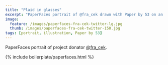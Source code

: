 ```yaml
---
title: "Plaid in glasses"
excerpt: "PaperFaces portrait of @fra_cek drawn with Paper by 53 on an iPad."
image: 
  feature: /images/paperfaces-fra-cek-twitter-lg.jpg
  thumb: /images/paperfaces-fra-cek-twitter-150.jpg
tags: [portrait, illustration, Paper by 53]
---
```


PaperFaces portrait of project donator [@fra_cek](http://twitter.com/fra_cek).

{% include boilerplate/paperfaces.html %}